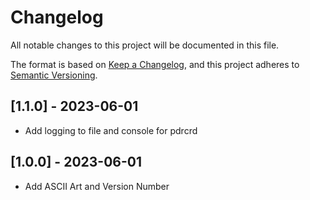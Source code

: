 # Changelog

All notable changes to this project will be documented in this file.

The format is based on [Keep a Changelog](https://keepachangelog.com/en/1.0.0/),
and this project adheres to [Semantic Versioning](https://semver.org/spec/v2.0.0.html).

## [1.1.0] - 2023-06-01

- Add logging to file and console for pdrcrd

## [1.0.0] - 2023-06-01

- Add ASCII Art and Version Number